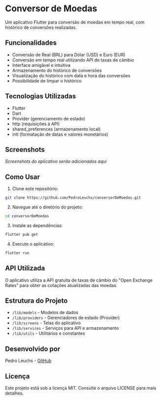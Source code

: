 # Conversor de Moedas

Um aplicativo Flutter para conversão de moedas em tempo real, com histórico de conversões realizadas.

## Funcionalidades

- Conversão de Real (BRL) para Dólar (USD) e Euro (EUR)
- Conversão em tempo real utilizando API de taxas de câmbio
- Interface amigável e intuitiva
- Armazenamento do histórico de conversões
- Visualização do histórico com data e hora das conversões
- Possibilidade de limpar o histórico

## Tecnologias Utilizadas

- Flutter
- Dart
- Provider (gerenciamento de estado)
- http (requisições à API)
- shared_preferences (armazenamento local)
- intl (formatação de datas e valores monetários)

## Screenshots

_Screenshots do aplicativo serão adicionados aqui_

## Como Usar

1. Clone este repositório:

```bash
git clone https://github.com/PedroLeuchs/conversorDeMoedas.git
```

2. Navegue até o diretório do projeto:

```bash
cd conversorDeMoedas
```

3. Instale as dependências:

```bash
flutter pub get
```

4. Execute o aplicativo:

```bash
flutter run
```

## API Utilizada

O aplicativo utiliza a API gratuita de taxas de câmbio do "Open Exchange Rates" para obter as cotações atualizadas das moedas.

## Estrutura do Projeto

- `/lib/models` - Modelos de dados
- `/lib/providers` - Gerenciadores de estado (Provider)
- `/lib/screens` - Telas do aplicativo
- `/lib/services` - Serviços para API e armazenamento
- `/lib/utils` - Utilitários e constantes

## Desenvolvido por

Pedro Leuchs - [GitHub](https://github.com/PedroLeuchs)

## Licença

Este projeto está sob a licença MIT. Consulte o arquivo LICENSE para mais detalhes.

